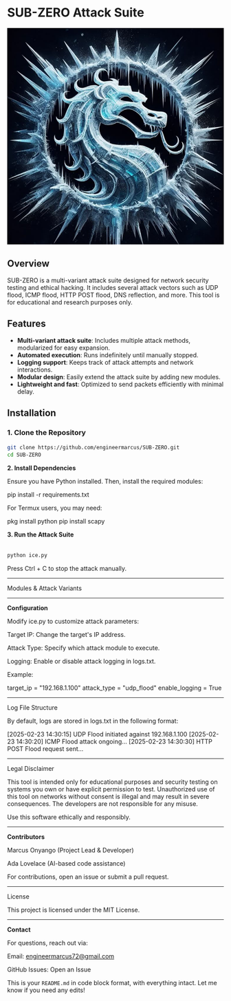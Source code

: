 # **SUB-ZERO Attack Suite**  


![SUB-ZERO Banner](thumbnails/sub.png)  
## **Overview**  
SUB-ZERO is a multi-variant attack suite designed for network security testing and ethical hacking. It includes several attack vectors such as UDP flood, ICMP flood, HTTP POST flood, DNS reflection, and more. This tool is for educational and research purposes only.

## **Features**  
- **Multi-variant attack suite**: Includes multiple attack methods, modularized for easy expansion.  
- **Automated execution**: Runs indefinitely until manually stopped.  
- **Logging support**: Keeps track of attack attempts and network interactions.  
- **Modular design**: Easily extend the attack suite by adding new modules.  
- **Lightweight and fast**: Optimized to send packets efficiently with minimal delay.  

## **Installation**  

### **1. Clone the Repository**  

```bash
git clone https://github.com/engineermarcus/SUB-ZERO.git
cd SUB-ZERO

```
**2. Install Dependencies**

Ensure you have Python installed. Then, install the required modules:

pip install -r requirements.txt

For Termux users, you may need:

pkg install python
pip install scapy

**3. Run the Attack Suite**

```bash

python ice.py
```
Press Ctrl + C to stop the attack manually.


---

Modules & Attack Variants


---

**Configuration**

Modify ice.py to customize attack parameters:

Target IP: Change the target's IP address.

Attack Type: Specify which attack module to execute.

Logging: Enable or disable attack logging in logs.txt.


Example:

target_ip = "192.168.1.100"
attack_type = "udp_flood"
enable_logging = True


---

Log File Structure

By default, logs are stored in logs.txt in the following format:

[2025-02-23 14:30:15] UDP Flood initiated against 192.168.1.100
[2025-02-23 14:30:20] ICMP Flood attack ongoing...
[2025-02-23 14:30:30] HTTP POST Flood request sent...


---

Legal Disclaimer

This tool is intended only for educational purposes and security testing on systems you own or have explicit permission to test. Unauthorized use of this tool on networks without consent is illegal and may result in severe consequences. The developers are not responsible for any misuse.

Use this software ethically and responsibly.


---

**Contributors**

Marcus Onyango (Project Lead & Developer)

Ada Lovelace (AI-based code assistance)


For contributions, open an issue or submit a pull request.


---

License

This project is licensed under the MIT License.


---

**Contact**

For questions, reach out via:

Email: engineermarcus72@gmail.com

GitHub Issues: Open an Issue


This is your `README.md` in code block format, with everything intact. Let me know if you need any edits!


